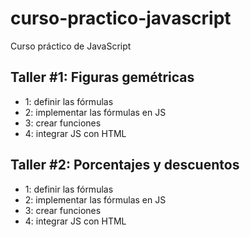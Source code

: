 # curso-practico-javascript
Curso práctico de JavaScript

## Taller #1: Figuras gemétricas

- 1: definir las fórmulas
- 2: implementar las fórmulas en JS
- 3: crear funciones
- 4: integrar JS con HTML


## Taller #2: Porcentajes y descuentos

- 1: definir las fórmulas
- 2: implementar las fórmulas en JS
- 3: crear funciones
- 4: integrar JS con HTML